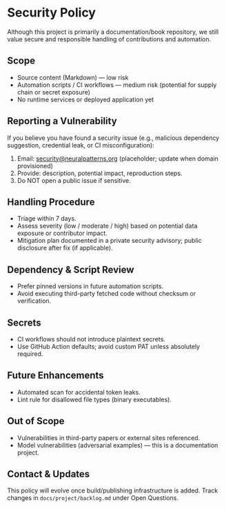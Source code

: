 # Security Policy

Although this project is primarily a documentation/book repository, we still value secure and responsible handling of contributions and automation.

## Scope

- Source content (Markdown) — low risk
- Automation scripts / CI workflows — medium risk (potential for supply chain or secret exposure)
- No runtime services or deployed application yet

## Reporting a Vulnerability

If you believe you have found a security issue (e.g., malicious dependency suggestion, credential leak, or CI misconfiguration):

1. Email: <security@neuralpatterns.org> (placeholder; update when domain provisioned)
1. Provide: description, potential impact, reproduction steps.
1. Do NOT open a public issue if sensitive.

## Handling Procedure

- Triage within 7 days.
- Assess severity (low / moderate / high) based on potential data exposure or contributor impact.
- Mitigation plan documented in a private security advisory; public disclosure after fix (if applicable).

## Dependency & Script Review

- Prefer pinned versions in future automation scripts.
- Avoid executing third-party fetched code without checksum or verification.

## Secrets

- CI workflows should not introduce plaintext secrets.
- Use GitHub Action defaults; avoid custom PAT unless absolutely required.

## Future Enhancements

- Automated scan for accidental token leaks.
- Lint rule for disallowed file types (binary executables).

## Out of Scope

- Vulnerabilities in third-party papers or external sites referenced.
- Model vulnerabilities (adversarial examples) — this is a documentation project.

## Contact & Updates

This policy will evolve once build/publishing infrastructure is added. Track changes in `docs/project/backlog.md` under Open Questions.
